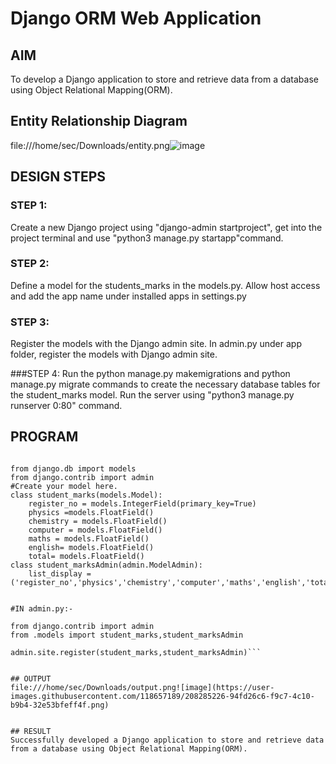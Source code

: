 # Django ORM Web Application

## AIM
To develop a Django application to store and retrieve data from a database using Object Relational Mapping(ORM).

## Entity Relationship Diagram
file:///home/sec/Downloads/entity.png![image](https://user-images.githubusercontent.com/118657189/208285177-86bdfa8a-105c-4402-8610-14569588e0dd.png)


## DESIGN STEPS

### STEP 1:
Create a new Django project using "django-admin startproject", get into the project terminal and use "python3 manage.py startapp"command.

### STEP 2:
Define a model for the students_marks in the models.py. Allow host access and add the app name under installed apps in settings.py

### STEP 3:
Register the models with the Django admin site. In admin.py under app folder, register the models with Django admin site.

###STEP 4:
Run the python manage.py makemigrations and python manage.py migrate commands to create the necessary database tables for the student_marks model. Run the server using "python3 manage.py runserver 0:80" command.


## PROGRAM
```#IN models.py:-

from django.db import models
from django.contrib import admin
#Create your model here.
class student_marks(models.Model):
    register_no = models.IntegerField(primary_key=True)
    physics =models.FloatField()
    chemistry = models.FloatField()
    computer = models.FloatField()
    maths = models.FloatField()
    english= models.FloatField()
    total= models.FloatField()
class student_marksAdmin(admin.ModelAdmin):
    list_display = ('register_no','physics','chemistry','computer','maths','english','total')


#IN admin.py:-

from django.contrib import admin
from .models import student_marks,student_marksAdmin

admin.site.register(student_marks,student_marksAdmin)```


## OUTPUT
file:///home/sec/Downloads/output.png![image](https://user-images.githubusercontent.com/118657189/208285226-94fd26c6-f9c7-4c10-b9b4-32e53bfeff4f.png)


## RESULT
Successfully developed a Django application to store and retrieve data from a database using Object Relational Mapping(ORM).
